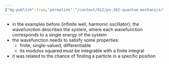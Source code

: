 ```yaml
---
{"dg-publish":true,"permalink":"/content/012/px-262-quantum-mechanics/term-1/c-the-basic-postulates/px-262-c1a-the-wavefunction/","noteIcon":"1","created":"2024-11-25T10:50:32.000+00:00","updated":"2024-11-26T01:06:53.484+00:00"}
---
```


- in the examples before (infinite well, harmonic oscillator), the wavefunction describes the system, where each wavefunction corresponds to a single energy of the system
- the wavefunction needs to satisfy some properties:
	- finite, single-valued, differentiable
	- its modulus squared must be integrable with a finite integral
- it was related to the chance of finding a particle in a specific position	